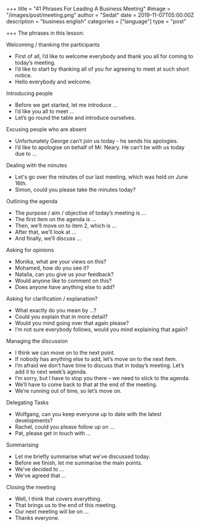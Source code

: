 +++
title = "41 Phrases For Leading A Business Meeting"
#image = "/images/post/meeting.png"
author = "Sedat"
date = 2019-11-07T05:00:00Z
description = "business english"
categories = ["language"]
type = "post"

+++
The phrases in this lesson:

Welcoming / thanking the participants
- First of all, I’d like to welcome everybody and thank you all for coming to today’s meeting. 
- I’d like to start by thanking all of you for agreeing to meet at such short notice.
- Hello everybody and welcome.

Introducing people
- Before we get started, let me introduce …
- I’d like you all to meet …
- Let’s go round the table and introduce ourselves.

Excusing people who are absent
- Unfortunately George can’t join us today - he sends his apologies.
- I’d like to apologise on behalf of Mr. Neary. He can’t be with us today due to …

Dealing with the minutes
- Let's go over the minutes of our last meeting, which was held on June 16th.
- Simon, could you please take the minutes today?

Outlining the agenda
- The purpose / aim / objective of today’s meeting is …
- The first item on the agenda is …
- Then, we’ll move on to item 2, which is ...
- After that, we'll look at …
- And finally, we’ll discuss …

Asking for opinions
- Monika, what are your views on this?
- Mohamed, how do you see it?
- Natalia, can you give us your feedback?
- Would anyone like to comment on this?
- Does anyone have anything else to add?

Asking for clarification / explanation?
- What exactly do you mean by …?
- Could you explain that in more detail?
- Would you mind going over that again please?
- I’m not sure everybody follows, would you mind explaining that again?

Managing the discussion
- I think we can move on to the next point.
- If nobody has anything else to add, let’s move on to the next item.
- I’m afraid we don’t have time to discuss that in today’s meeting. Let’s add it to next week’s agenda.
- I’m sorry, but I have to stop you there – we need to stick to the agenda.
- We’ll have to come back to that at the end of the meeting.
- We’re running out of time, so let’s move on.

Delegating Tasks
- Wolfgang, can you keep everyone up to date with the latest developments?
- Rachel, could you please follow up on …
- Pat, please get in touch with …

Summarising
- Let me briefly summarise what we've discussed today.
- Before we finish, let me summarise the main points.
- We've decided to …
- We've agreed that …

Closing the meeting
- Well, I think that covers everything.
- That brings us to the end of this meeting.
- Our next meeting will be on …
- Thanks everyone.



















